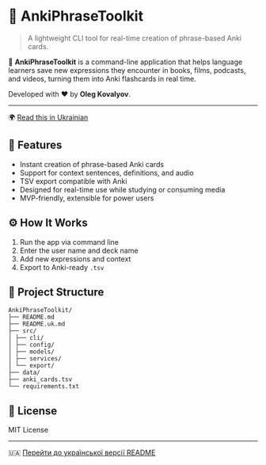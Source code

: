 # 🧠 AnkiPhraseToolkit

> A lightweight CLI tool for real-time creation of phrase-based Anki cards.

📘 **AnkiPhraseToolkit** is a command-line application that helps language learners save new expressions they encounter in books, films, podcasts, and videos, turning them into Anki flashcards in real time.

Developed with ❤️ by **Oleg Kovalyov**.

---

🌍 [Read this in Ukrainian](README.uk.md)

## 🚀 Features

- Instant creation of phrase-based Anki cards
- Support for context sentences, definitions, and audio
- TSV export compatible with Anki
- Designed for real-time use while studying or consuming media
- MVP-friendly, extensible for power users

## ⚙️ How It Works

1. Run the app via command line
2. Enter the user name and deck name
3. Add new expressions and context
4. Export to Anki-ready `.tsv`

## 📂 Project Structure

```
AnkiPhraseToolkit/
├── README.md
├── README.uk.md
├── src/
│ ├── cli/
│ ├── config/
│ ├── models/
│ ├── services/
│ └── export/
├── data/
├── anki_cards.tsv
└── requirements.txt
```

## 📄 License

MIT License

---

🇺🇦 [Перейти до української версії README](README.uk.md)

